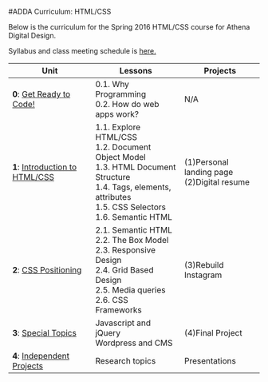 #ADDA Curriculum: HTML/CSS

Below is the curriculum for the Spring 2016 HTML/CSS course for Athena Digital Design. 

Syllabus and class meeting schedule is [here.](https://docs.google.com/spreadsheets/d/1y1G1Sz4Np43U5zTfzkQ7yPh_mDk76ax77dHdJ7BvfJQ/edit?usp=sharing) 


| Unit          | Lessons     | Projects |
| ------------- |-------------|----------|
| **0**: [Get Ready to Code!](https://github.com/opebukola/ADDASpring2016/blob/master/0-intro.md)  | 0.1. Why Programming <br>0.2. How do web apps work? | N/A |
| **1**: [Introduction to HTML/CSS](https://github.com/opebukola/ADDASpring2016/blob/master/1-introhtmlcss.md)  | 1.1. Explore HTML/CSS <br>1.2. Document Object Model <br> 1.3. HTML Document Structure <br> 1.4. Tags, elements, attributes <br> 1.5. CSS Selectors <br> 1.6. Semantic HTML | (1)Personal landing page <br> (2)Digital resume |
| **2**: [CSS Positioning](https://github.com/opebukola/ADDASpring2016/blob/master/2-csslayout.md)| 2.1. Semantic HTML <br>2.2. The Box Model <br> 2.3. Responsive Design <br> 2.4. Grid Based Design <br> 2.5. Media queries <br> 2.6. CSS Frameworks| (3)Rebuild Instagram|
| **3**: [Special Topics](https://github.com/opebukola/ADDASpring2016/blob/master/3-specialtopics.md)  | Javascript and jQuery <br> Wordpress and CMS | (4)Final Project |
| **4**: [Independent Projects](https://github.com/opebukola/ADDASpring2016/blob/master/4-independent.md)  | Research topics | Presentations |




 
